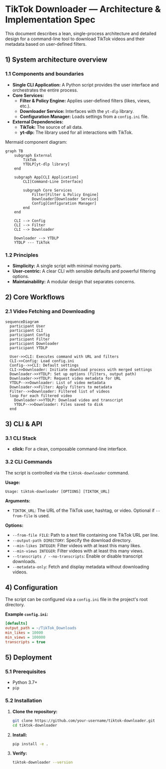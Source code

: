 # TikTok Downloader — Architecture & Implementation Spec

This document describes a lean, single-process architecture and detailed design for a command-line tool to download TikTok videos and their metadata based on user-defined filters.

## 1) System architecture overview

### 1.1 Components and boundaries

- **Single CLI Application:** A Python script provides the user interface and orchestrates the entire process.
- **Core Services:**
  - **Filter & Policy Engine:** Applies user-defined filters (likes, views, etc.).
  - **Downloader Service:** Interfaces with the `yt-dlp` library.
  - **Configuration Manager:** Loads settings from a `config.ini` file.
- **External Dependencies:**
  - **TikTok:** The source of all data.
  - **yt-dlp:** The library used for all interactions with TikTok.

Mermaid component diagram:
```mermaid
graph TB
    subgraph External
        TikTok
        YTDLP[yt-dlp library]
    end

    subgraph App[CLI Application]
        CLI[Command-Line Interface]

        subgraph Core Services
            Filter[Filter & Policy Engine]
            Downloader[Downloader Service]
            Config[Configuration Manager]
        end
    end

    CLI --> Config
    CLI --> Filter
    CLI --> Downloader

    Downloader --> YTDLP
    YTDLP --- TikTok
```

### 1.2 Principles

- **Simplicity:** A single script with minimal moving parts.
- **User-centric:** A clear CLI with sensible defaults and powerful filtering options.
- **Maintainability:** A modular design that separates concerns.

## 2) Core Workflows

### 2.1 Video Fetching and Downloading

```mermaid
sequenceDiagram
  participant User
  participant CLI
  participant Config
  participant Filter
  participant Downloader
  participant YTDLP

  User->>CLI: Executes command with URL and filters
  CLI->>Config: Load config.ini
  Config-->>CLI: Default settings
  CLI->>Downloader: Initiate download process with merged settings
  Downloader->>YTDLP: Set up options (filters, output path)
  Downloader->>YTDLP: Request video metadata for URL
  YTDLP-->>Downloader: List of video metadata
  Downloader->>Filter: Apply filters to metadata
  Filter-->>Downloader: Filtered list of videos
  loop For each filtered video
    Downloader->>YTDLP: Download video and transcript
    YTDLP-->>Downloader: Files saved to disk
  end
```

## 3) CLI & API

### 3.1 CLI Stack

- **click:** For a clean, composable command-line interface.

### 3.2 CLI Commands

The script is controlled via the `tiktok-downloader` command.

**Usage:**
```
Usage: tiktok-downloader [OPTIONS] [TIKTOK_URL]
```

**Arguments:**
- `TIKTOK_URL`: The URL of the TikTok user, hashtag, or video. Optional if `--from-file` is used.

**Options:**
- `--from-file FILE`: Path to a text file containing one TikTok URL per line.
- `--output-path DIRECTORY`: Specify the download directory.
- `--min-likes INTEGER`: Filter videos with at least this many likes.
- `--min-views INTEGER`: Filter videos with at least this many views.
- `--transcripts / --no-transcripts`: Enable or disable transcript downloads.
- `--metadata-only`: Fetch and display metadata without downloading videos.

## 4) Configuration

The script can be configured via a `config.ini` file in the project's root directory.

**Example `config.ini`:**
```ini
[defaults]
output_path = ~/TikTok_Downloads
min_likes = 10000
min_views = 100000
transcripts = true
```

## 5) Deployment

### 5.1 Prerequisites

- Python 3.7+
- `pip`

### 5.2 Installation

1.  **Clone the repository:**
    ```bash
    git clone https://github.com/your-username/tiktok-downloader.git
    cd tiktok-downloader
    ```
2.  **Install:**
    ```bash
    pip install -e .
    ```
3.  **Verify:**
    ```bash
    tiktok-downloader --version
    ```
